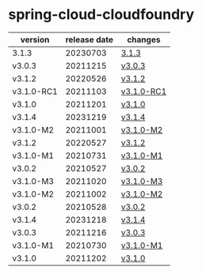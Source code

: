 # spring-cloud-cloudfoundry	


|version|release date|changes|
|---|---|---|
|3.1.3|20230703|[3.1.3](./3.1.3-20230703.md)|
|v3.0.3|20211215|[v3.0.3](./v3.0.3-20211215.md)|
|v3.1.2|20220526|[v3.1.2](./v3.1.2-20220526.md)|
|v3.1.0-RC1|20211103|[v3.1.0-RC1](./v3.1.0-RC1-20211103.md)|
|v3.1.0|20211201|[v3.1.0](./v3.1.0-20211201.md)|
|v3.1.4|20231219|[v3.1.4](./v3.1.4-20231219.md)|
|v3.1.0-M2|20211001|[v3.1.0-M2](./v3.1.0-M2-20211001.md)|
|v3.1.2|20220527|[v3.1.2](./v3.1.2-20220527.md)|
|v3.1.0-M1|20210731|[v3.1.0-M1](./v3.1.0-M1-20210731.md)|
|v3.0.2|20210527|[v3.0.2](./v3.0.2-20210527.md)|
|v3.1.0-M3|20211020|[v3.1.0-M3](./v3.1.0-M3-20211020.md)|
|v3.1.0-M2|20211002|[v3.1.0-M2](./v3.1.0-M2-20211002.md)|
|v3.0.2|20210528|[v3.0.2](./v3.0.2-20210528.md)|
|v3.1.4|20231218|[v3.1.4](./v3.1.4-20231218.md)|
|v3.0.3|20211216|[v3.0.3](./v3.0.3-20211216.md)|
|v3.1.0-M1|20210730|[v3.1.0-M1](./v3.1.0-M1-20210730.md)|
|v3.1.0|20211202|[v3.1.0](./v3.1.0-20211202.md)|
